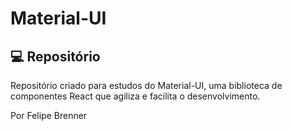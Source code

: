 # Material-UI

## 💻 Repositório
Repositório criado para estudos do Material-UI, uma biblioteca de componentes React que agiliza e facilita o desenvolvimento.

Por Felipe Brenner